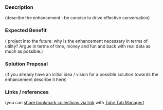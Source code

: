 ### Description

(describe the enhancement : be concise to drive effective conversation)

### Expected Benefit

( project into the future: why is the enhancement necessary in terms of utility? Argue in terms of time, money and fun and back with real data as much as possible.)

### Solution Proposal

(if you already have an initial idea / vision for a possible solution towards the enhancement describe it here)

### Links / references

(you can [share bookmark collections via link](https://www.gettoby.com/blog/post/sharing-is-caring) with [Toby Tab Manager](https://www.gettoby.com))
